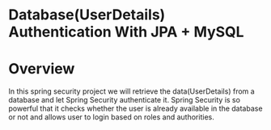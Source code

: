 # Database(UserDetails) Authentication With JPA + MySQL

<h1>Overview</h1>
<p>In this spring security project we will retrieve the data(UserDetails) from a database and let Spring Security authenticate it. Spring Security is so powerful that it checks whether the user is already available in the database or not and allows user to login based on roles and authorities.</p>

